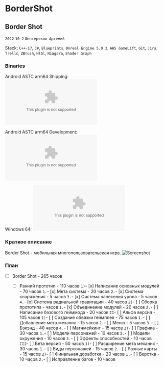 # BorderShot

## Border Shot 

```2022``` ```10-2``` ```Шентеряков Артемий```

Stack: ```C++-17```, ```C#```, ```Blueprints```, ```Unreal Engine 5.0.3```, ```AWS GameLift```, ```Git```, ```Jira```, ```Trello```, ```ZBrush```, ```HlSl```, ```Niagara```, ```Shader Graph```

### Binaries 

Android ASTC arm64 Shipping: ![AndroidShippingBuildASTC](/Android_ASTC/BorderShot-Android-Shipping-arm64.apk)

Android ASTC arm64 Development: ![AndroidDevelopmentBuildASTC](/Android_ASTC/BorderShot-Android-arm64.apk) 

Windows 64: ![WindowsBuild](/Windows/BorderShot.exe) 

### Краткое описание
Border Shot - мобильная многопользовательская игра.
![Screenshot](/DemoContent/Screenshot.png)

### План
- [ ] Border Shot - 265 часов 
	- [ ] Ранний прототип - 110 часов 
		```1)```- [x] Написание основных модулей - 70 часов 
			```1.```- [x] Мета система - 20 часов 
			```2.```- [x] Система снаряжения - 5 часов 
			```3.```- [x] Система нанесения урона - 5 часов 
			```4.```- [x] Система радиальной гравитации - 40 часов 
		```2)```- [ ] Сборка прототипа - часов 
			```1.```- [x] Объединение модулей - 20 часов 
			```2.```- [ ] Написание базового гейммода - 20 часов 
	```II```- [ ] Альфа версия - 105 часов 
		```1)```- [ ] Создание обвязки геймплея - 75 часов 
			```1.```- [ ] Добавление мета механик - 15 часов 
			```2.```- [ ] Меню - 5 часов 
			```3.```- [ ] Бэкэнд - 40 часов 
			```4.```- [ ] Матчмейкинг - 15 часов 
		```2)```- [ ] Графика - 30 часов 
			```1.```- [ ] Модели персонажей - 10 часов 
			```2.```- [ ] Модели окружения - 10 часов 
			```3.```- [ ] Эффекты способностей - 10 часов 
	```III```- [ ] Бета версия - 50 часов 
		```1)```- [ ] Расширение мета механик - 30 часов 
			```1.```- [ ] Виды персонажей - 15 часов 
			```2.```- [ ] Разные карты - 15 часов 
		```2)```- [ ] Финальная доработка - 20 часов 
			```1.```- [ ] Верстка - 10 часов 
			```2.```- [ ] Исправление багов - 10 часов 
	
